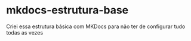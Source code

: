 # mkdocs-estrutura-base
Criei essa estrutura básica com MKDocs para não ter de configurar tudo todas as vezes
